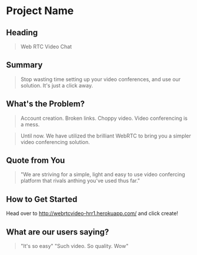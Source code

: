 # Project Name #

 
## Heading ##
  > Web RTC Video Chat

## Summary ##
  > Stop wasting time setting up your video conferences, and use our solution. It's just a click away.

## What's the Problem? ##
  > Account creation. Broken links. Choppy video. Video conferencing is a mess.

  > Until now. We have utilized the brilliant WebRTC to bring you a simpler video conferencing solution.

## Quote from You ##
  > "We are striving for a simple, light and easy to use video confercing platform that rivals anthing you've used thus far."

## How to Get Started ##
  Head over to http://webrtcvideo-hrr1.herokuapp.com/ and click create!

## What are our users saying? ##
  > "It's so easy"
  > "Such video. So quality. Wow"